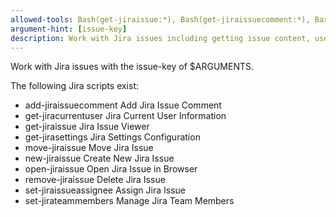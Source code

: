 ```yaml
---
allowed-tools: Bash(get-jiraissue:*), Bash(get-jiraissuecomment:*), Bash(add-jiraissuecomment:*), Bash(get-jiracurrentuser:*), Bash(open-jiraissue:*), Bash(set-jiraissueassignee:*)
argument-hint: [issue-key]
description: Work with Jira issues including getting issue content, user, comments, and creating comments.
---
```


Work with Jira issues with the issue-key of $ARGUMENTS.

The following Jira scripts exist:

- add-jiraissuecomment    Add Jira Issue Comment
- get-jiracurrentuser     Jira Current User Information
- get-jiraissue           Jira Issue Viewer
- get-jirasettings        Jira Settings Configuration
- move-jiraissue          Move Jira Issue
- new-jiraissue           Create New Jira Issue
- open-jiraissue          Open Jira Issue in Browser
- remove-jiraissue        Delete Jira Issue
- set-jiraissueassignee   Assign Jira Issue
- set-jirateammembers     Manage Jira Team Members
